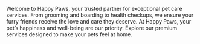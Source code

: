 Welcome to Happy Paws, your trusted partner for exceptional pet care services. From grooming and boarding to health checkups, we ensure your furry friends receive the love and care they deserve. At Happy Paws, your pet’s happiness and well-being are our priority. Explore our premium services designed to make your pets feel at home.

